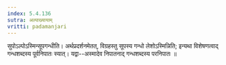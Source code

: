 ```yaml
---
index: 5.4.136
sutra: अल्पाख्यायाम्
vritti: padamanjari
---
```


 सुपोऽल्पोऽस्मिन्सूपगन्धीति। अर्थप्रदर्शनमेतत्, विग्रहस्तु सूपस्य गन्धो लेशोऽस्मिन्निति; इन्यथा विशेषणत्वाद् गन्धशब्दस्य पूर्वनिपातः स्यात्। यद्वा--अस्मादेव निपातनाद् गन्धशब्दस्य परनिपातः ॥